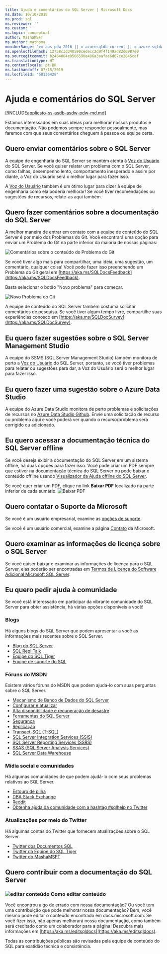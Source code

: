 ```yaml
---
title: Ajuda e comentários do SQL Server | Microsoft Docs
ms.date: 10/10/2018
ms.prod: sql
ms.reviewer: ''
ms.custom: ''
ms.topic: conceptual
author: MashaMSFT
ms.author: mathoma
monikerRange: '>= aps-pdw-2016 || = azuresqldb-current || = azure-sqldw-latest || >= sql-server-2016 || >= sql-server-linux-2017 || = sqlallproducts-allversions'
ms.openlocfilehash: 12758c3d340590cedecc2d9f4f149ad82d6987e0
ms.sourcegitcommit: b2464064c0566590e486a3aafae6d67ce2645cef
ms.translationtype: HT
ms.contentlocale: pt-BR
ms.lasthandoff: 07/15/2019
ms.locfileid: "68136428"
---
```

# <a name="sql-server-help-and-feedback"></a>Ajuda e comentários do SQL Server
[!INCLUDE[appliesto-ss-asdb-asdw-pdw-md.md](../includes/appliesto-ss-asdb-asdw-pdw-md.md)]

Estamos interessados em suas ideias para melhorar nossos produtos e documentação. Não podemos sempre responder pessoalmente, mas faremos com que seus comentários cheguem à pessoa ou equipe certa. 

## <a name="i-want-to-give-feedback-on-sql-server"></a>Quero enviar comentários sobre o SQL Server
A equipe de engenharia do SQL Server se mantém atenta à [Voz do Usuário](https://feedback.azure.com/forums/908035-sql-server) do SQL Server. Se você quiser relatar um problema com o SQL Server, como falhas, desempenho lento, comportamento inesperado e assim por diante, a Voz do Usuário será o melhor lugar para fazer isso. 

A [Voz do Usuário](https://feedback.azure.com/forums/908035-sql-server) também é um ótimo lugar para dizer à equipe de engenharia como ela poderia melhorar! Se você tiver recomendações ou sugestões de recursos, relate-as aqui também. 

## <a name="i-want-to-give-feedback-about-sql-server-documentation"></a>Quero fazer comentários sobre a documentação do SQL Server
A melhor maneira de entrar em contato com a equipe de conteúdo do SQL Server é por meio dos Problemas do Git. Você encontrará uma opção para enviar um Problema do Git na parte inferior da maioria de nossas páginas: 

![Comentários sobre o conteúdo do Problema do Git](media/sql-server-get-help/git-issues.png)

Se você tiver algo mais para compartilhar, uma ideia, uma sugestão, um comentário, qualquer coisa! Você pode fazer isso preenchendo um Problema do Git geral em [https://aka.ms/SQLDocsFeedback](https://aka.ms/SQLDocsFeedback). 

Basta selecionar o botão "Novo problema" para começar. 

![Novo Problema do Git](media/sql-server-get-help/new-git-issue.png)


A equipe de conteúdo do SQL Server também costuma solicitar comentários de pesquisa. Se você tiver algum tempo livre, compartilhe suas experiências conosco em [https://aka.ms/SQLDocSurvey](https://aka.ms/SQLDocSurvey).


## <a name="i-want-to-make-a-suggestion-about-sql-server-management-studio"></a>Eu quero fazer sugestões sobre o SQL Server Management Studio
A equipe do SSMS (SQL Server Management Studio) também monitora de perto a [Voz do Usuário](https://feedback.azure.com/forums/908035-sql-server) do SQL Server, portanto, se você tiver problemas para relatar ou sugestões para dar, a Voz do Usuário será o melhor lugar para fazer isso. 

## <a name="i-want-to-make-a-suggestion-about-azure-data-studio"></a>Eu quero fazer uma sugestão sobre o Azure Data Studio
A equipe do Azure Data Studio monitora de perto problemas e solicitações de recursos no [Azure Data Studio Github](https://github.com/microsoft/azuredatastudio/issues). Envie uma solicitação de recurso ou problema aqui e você poderá ver quando o recurso/problema será corrigido ou adicionado.

## <a name="i-want-to-access-the-sql-server-technical-documentation-offline"></a>Eu quero acessar a documentação técnica do SQL Server offline
Se você deseja exibir a documentação do SQL Server em um sistema offline, há duas opções para fazer isso. Você pode criar um PDF sempre que estiver na documentação técnica do SQL Server ou pode baixar o conteúdo offline usando [Visualizador da Ajuda offline do SQL Server](sql-server-help-installation.md). 

Se você quer criar um PDF, clique no link **Baixar PDF** localizado na parte inferior de cada sumário.
![Baixar PDF](media/sql-server-get-help/download-pdf.png)

## <a name="i-want-to-contact-microsoft-support"></a>Quero contatar o Suporte da Microsoft
Se você é um usuário empresarial, examine as [opções de suporte](https://support.microsoft.com/gp/support-options-for-business?forceorigin=esmc).

Se você é um usuário comercial, examine a página [Contato](https://support.microsoft.com/gp/contactus81?forceorigin=esmc&Audience=Commercial) da Microsoft.

## <a name="i-want-to-review-license-information-about-sql-server"></a>Quero examinar as informações de licença sobre o SQL Server
Se você quiser baixar e examinar as informações de licença para o SQL Server, elas poderão ser encontradas em [Termos de Licença do Software Adicional Microsoft SQL Server](https://www.microsoft.com/download/details.aspx?id=39299). 

## <a name="i-want-to-ask-the-community-for-help"></a>Eu quero pedir ajuda à comunidade 
Se você está interessado em participar da vibrante comunidade do SQL Server para obter assistência, há várias opções disponíveis a você!

### <a name="blogs"></a>Blogs
Há alguns blogs do SQL Server que podem apresentar a você as informações mais recentes sobre o SQL Server. 

- [Blog do SQL Server](https://cloudblogs.microsoft.com/sqlserver/)
- [SQL Repl Talk](https://blogs.msdn.microsoft.com/repltalk/)
- [Equipe do SQL Tiger](https://blogs.msdn.microsoft.com/sql_server_team/)
- [Equipe de suporte do SQL](https://techcommunity.microsoft.com/t5/SQL-Server-Support/bg-p/SQLServerSupport/)


### <a name="msdn-forums"></a>Fóruns do MSDN
Existem vários fóruns do MSDN que podem ajudá-lo com suas perguntas sobre o SQL Server. 
- [Mecanismo de Banco de Dados do SQL Server](https://social.msdn.microsoft.com/Forums/en-US/home?forum=sqldatabaseengine&filter=alltypes&sort=lastpostdesc)
- [Configurar e atualizar](https://social.msdn.microsoft.com/Forums/en-US/home?forum=sqlsetupandupgrade&filter=alltypes&sort=lastpostdesc)
- [Alta disponibilidade e recuperação de desastre](https://social.msdn.microsoft.com/Forums/en-US/home?forum=sqldisasterrecovery%2Csqldatabasemirroring&filter=alltypes&sort=lastpostdesc)
- [Ferramentas do SQL Server](https://social.msdn.microsoft.com/Forums/en-US/home?forum=sqltools%2Cssdt&filter=alltypes&sort=lastpostdesc) 
- [Segurança](https://social.msdn.microsoft.com/Forums/en-US/home?forum=sqlsecurity&filter=alltypes&sort=lastpostdesc)
- [Replicação](https://social.msdn.microsoft.com/Forums/en-US/home?forum=sqlreplication&filter=alltypes&sort=lastpostdesc)
- [Transact-SQL (T-SQL)](https://social.msdn.microsoft.com/Forums/en-US/home?forum=transactsql)
- [SQL Server Integration Services (SSIS)](https://social.msdn.microsoft.com/Forums/en-US/home?forum=sqlintegrationservices&filter=alltypes&sort=lastpostdesc)
- [SQL Server Reporting Services (SSRS)](https://social.msdn.microsoft.com/Forums/en-US/home?forum=sqlreportingservices&filter=alltypes&sort=lastpostdesc)
- [SSAS (SQL Server Analysis Services)](https://social.msdn.microsoft.com/Forums/en-US/home?forum=sqlanalysisservices&filter=alltypes&sort=lastpostdesc)
- [SQL Server Data Warehouse](https://social.msdn.microsoft.com/Forums/en-US/home?forum=sqldatawarehousing&filter=alltypes&sort=lastpostdesc)

### <a name="social-media-and-communities"></a>Mídia social e comunidades
Há algumas comunidades de que podem ajudá-lo com seus problemas relativos ao SQL Server. 

- [Estouro de pilha](https://stackoverflow.com/questions/tagged/sql-server)
- [DBA Stack Exchange](https://dba.stackexchange.com/questions/tagged/sql-server)
- [Reddit](https://www.reddit.com/r/SQLServer/)
- [Obtenha ajuda da comunidade com a hashtag #sqlhelp no Twitter](https://twitter.com/hashtag/sqlhelp?src=hash) 

### <a name="updates-via-twitter"></a>Atualizações por meio do Twitter
Há algumas contas do Twitter que fornecem atualizações sobre o SQL Server. 

- [Twitter dos Documentos SQL](https://twitter.com/sqldocs)
- [Twitter da Equipe do SQL Tiger](https://twitter.com/mssqltiger)
- [Twitter do MashaMSFT](https://twitter.com/mashamsft)


## <a name="i-want-to-contribute-to-sql-server-documentation"></a>Quero contribuir com a documentação do SQL Server

### <a name="edit-contentincludesmediaedit-topic-pencilpng-editing-content"></a>![editar conteúdo](../includes/media/edit-topic-pencil.png) Como editar conteúdo
Você encontrou algo de errado com nossa documentação? Ou você tem uma contribuição que pode melhorar nossa documentação? Bem, você mesmo pode editar o conteúdo encontrado em docs.microsoft.com. Se você fizer isso, não apenas melhorará nossa documentação, como também será creditado como um colaborador para a página! Descubra mais informações em [https://aka.ms/editsqldocs](https://aka.ms/editsqldocs). 

Todas as contribuições públicas são revisadas pela equipe de conteúdo do SQL para exatidão técnica e consistência. 



